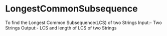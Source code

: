# LongestCommonSubsequence
To find the Longest Common Subsequence(LCS) of two Strings 
Input:- Two Strings
Output:- LCS and length of LCS of two Strings
